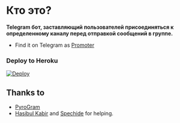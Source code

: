 # Кто это?
**Telegram бот, заставляющий пользователей присоединяться к определенному каналу перед отправкой сообщений в группе.**
- Find it on Telegram as [Promoter](https://t.me/ForceSubscribeBot)

### Deploy to Heroku
[![Deploy](https://www.herokucdn.com/deploy/button.svg)](https://heroku.com/deploy?template=https://github.com/HabDV/force-subscribe)

## Thanks to
- [PyroGram](https://PyroGram.org)
- [Hasibul Kabir](https://GitHub.com/hasibulkabir) and [Spechide](https://GitHub.com/spechide) for helping.
